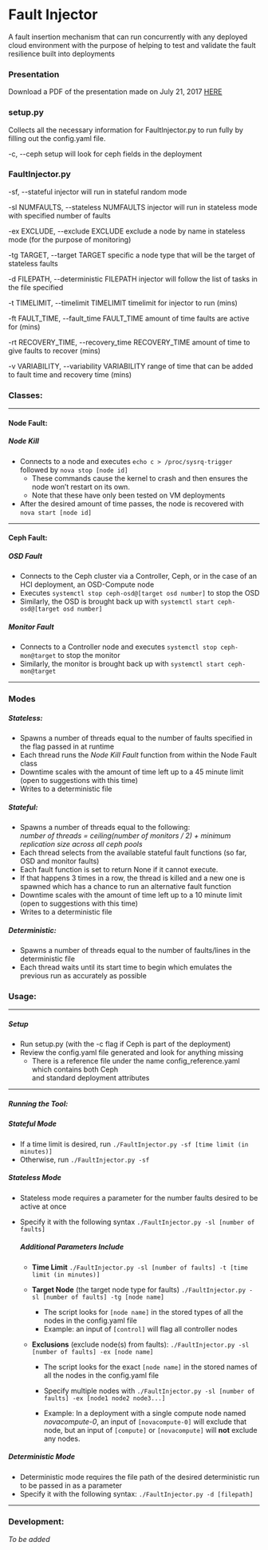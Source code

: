 # Fault Injector

A fault insertion mechanism that can run concurrently with any deployed cloud environment
with the purpose of helping to test and validate the fault resilience built into deployments

### Presentation 

Download a PDF of the presentation made on July 21, 2017 [HERE](PresentationRev1.pdf "Fault Injector Presentation Rev 01 PDF")

### setup.py
Collects all the necessary information for FaultInjector.py to run fully by filling out the config.yaml file.

  -c, --ceph  setup will look for ceph fields in the deployment


### FaultInjector.py

  -sf, --stateful       injector will run in stateful random mode

  -sl NUMFAULTS, --stateless NUMFAULTS
                        injector will run in stateless mode with specified
                        number of faults

  -ex EXCLUDE, --exclude EXCLUDE
                        exclude a node by name in stateless mode (for the
                        purpose of monitoring)

  -tg TARGET, --target TARGET
                        specific a node type that will be the target of
                        stateless faults

  -d FILEPATH, --deterministic FILEPATH
                        injector will follow the list of tasks in the file
                        specified

  -t TIMELIMIT, --timelimit TIMELIMIT
                        timelimit for injector to run (mins)
                        
  -ft FAULT_TIME, --fault_time FAULT_TIME
                        amount of time faults are active for (mins)
                        
  -rt RECOVERY_TIME, --recovery_time RECOVERY_TIME
                        amount of time to give faults to recover (mins)
                        
  -v VARIABILITY, --variability VARIABILITY
                        range of time that can be added to fault time and
                        recovery time (mins)

### Classes:

---

#### Node Fault:

##### Node Kill
- Connects to a node and executes `echo c > /proc/sysrq-trigger` followed by `nova stop [node id]`
	- These commands cause the kernel to crash and then ensures the node won’t restart on its own.
	- Note that these have only been tested on VM deployments
- After the desired amount of time passes, the node is recovered with `nova start [node id]`

---

#### Ceph Fault:

##### OSD Fault
- Connects to the Ceph cluster via a Controller, Ceph, or in the case of an HCI deployment, an OSD-Compute node
- Executes `systemctl stop ceph-osd@[target osd number]` to stop the OSD
- Similarly, the OSD is brought back up with `systemctl start ceph-osd@[target osd number]`

##### Monitor Fault
- Connects to a Controller node and executes `systemctl stop ceph-mon@target` to stop the monitor
- Similarly, the monitor is brought back up with `systemctl start ceph-mon@target`

---

### Modes

##### Stateless:

- Spawns a number of threads equal to the number of faults specified in the flag passed in at runtime
- Each thread runs the *Node Kill Fault* function from within the Node Fault class
- Downtime scales with the amount of time left up to a 45 minute limit (open to suggestions with this time)
- Writes to a deterministic file

##### Stateful:

- Spawns a number of threads equal to the following:  
  *number of threads = ceiling(number of monitors / 2) + minimum replication size across all ceph pools*
- Each thread selects from the available stateful fault functions (so far, OSD and monitor faults)
- Each fault function is set to return None if it cannot execute.
- If that happens 3 times in a row, the thread is killed and a new one is spawned
  which has a chance to run an alternative fault function
- Downtime scales with the amount of time left up to a 10 minute limit (open to suggestions with this time)
- Writes to a deterministic file

##### Deterministic:

- Spawns a number of threads equal to the number of faults/lines in the deterministic file
- Each thread waits until its start time to begin which emulates the previous run as accurately as possible

### Usage:

---

##### Setup

- Run setup.py (with the -c flag if Ceph is part of the deployment)
- Review the config.yaml file generated and look for anything missing
    - There is a reference file under the name config_reference.yaml which contains both Ceph  
      and standard deployment attributes

---

##### Running the Tool:

##### Stateful Mode

- If a time limit is desired, run `./FaultInjector.py -sf [time limit (in minutes)]`
- Otherwise, run `./FaultInjector.py -sf`

##### Stateless Mode

- Stateless mode requires a parameter for the number faults desired to be active at once
- Specify it with the following syntax `./FaultInjector.py -sl [number of faults]`

	##### Additional Parameters Include

 	- **Time Limit** `./FaultInjector.py -sl [number of faults] -t [time limit (in minutes)]`

 	- **Target Node** (the target node type for faults) `./FaultInjector.py -sl [number of faults] -tg [node name]`
		- The script looks for `[node name]` in the stored types of all the nodes in the config.yaml file
		- Example: an input of `[control]` will flag all controller nodes

 	- **Exclusions** (exclude node(s) from faults): `./FaultInjector.py -sl [number of faults] -ex [node name]`
		- The script looks for the exact `[node name]` in the stored names of all the nodes in the config.yaml file

		- Specify multiple nodes with `./FaultInjector.py -sl [number of faults] -ex [node1 node2 node3...]`

		- Example: In a deployment with a single compute node named *novacompute-0*, an input of `[novacompute-0]` will
		           exclude that node, but an input of `[compute]` or `[novacompute]` will **not** exclude any nodes.

##### Deterministic Mode
- Deterministic mode requires the file path of the desired deterministic run to be passed in as a parameter
- Specify it with the following syntax: `./FaultInjector.py -d [filepath]`

---

### Development:

*To be added*
